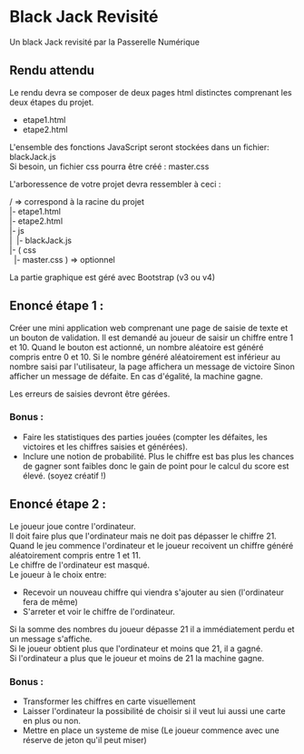 # Black Jack Revisité
Un black Jack revisité par la Passerelle Numérique

## Rendu attendu

Le rendu devra se composer de deux pages html distinctes comprenant les deux étapes du projet.  
* etape1.html
* etape2.html

L'ensemble des fonctions JavaScript seront stockées dans un fichier: blackJack.js  
Si besoin, un fichier css pourra être créé : master.css

L'arboressence de votre projet devra ressembler à ceci :

/   => correspond à la racine du projet  
|- etape1.html  
|- etape2.html  
|- js  
|&nbsp;&nbsp;|- blackJack.js  
|- ( css  
&nbsp;&nbsp;|- master.css ) => optionnel  

La partie graphique est géré avec Bootstrap (v3 ou v4)  

## Enoncé étape 1 :

Créer une mini application web comprenant une page de saisie de texte et un bouton de validation.
Il est demandé au joueur de saisir un chiffre entre 1 et 10.
Quand le bouton est actionné, un nombre aléatoire est généré compris entre 0 et 10.
Si le nombre généré aléatoirement est inférieur au nombre saisi par l'utilisateur, la page affichera un message de victoire
Sinon afficher un message de défaite.
En cas d'égalité, la machine gagne.

Les erreurs de saisies devront être gérées.

### Bonus : 
* Faire les statistiques des parties jouées (compter les défaites, les victoires et les chiffres saisies et générées).
* Inclure une notion de probabilité. Plus le chiffre est bas plus les chances de gagner sont faibles donc le gain de point pour le calcul du score est élevé. (soyez créatif !)

## Enoncé étape 2 :

Le joueur joue contre l'ordinateur.  
Il doit faire plus que l'ordinateur mais ne doit pas dépasser le chiffre 21.  
Quand le jeu commence l'ordinateur et le joueur recoivent un chiffre généré aléatoirement compris entre 1 et 11.  
Le chiffre de l'ordinateur est masqué.  
Le joueur à le choix entre:  
* Recevoir un nouveau chiffre qui viendra s'ajouter au sien (l'ordinateur fera de même)
* S'arreter et voir le chiffre de l'ordinateur.  

Si la somme des nombres du joueur dépasse 21 il a immédiatement perdu et un message s'affiche.  
Si le joueur obtient plus que l'ordinateur et moins que 21, il a gagné.  
Si l'ordinateur a plus que le joueur et moins de 21 la machine gagne.  

### Bonus :
* Transformer les chiffres en carte visuellement
* Laisser l'ordinateur la possibilité de choisir si il veut lui aussi une carte en plus ou non.
* Mettre en place un systeme de mise (Le joueur commence avec une réserve de jeton qu'il peut miser)
